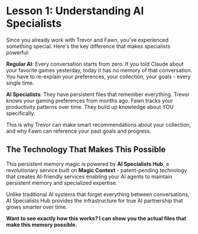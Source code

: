 # Lesson 1: Understanding AI Specialists

Since you already work with Trevor and Fawn, you've experienced something special. Here's the key difference that makes specialists powerful:

**Regular AI**: Every conversation starts from zero. If you told Claude about your favorite games yesterday, today it has no memory of that conversation. You have to re-explain your preferences, your collection, your goals - every single time.

**AI Specialists**: They have persistent files that remember everything. Trevor knows your gaming preferences from months ago. Fawn tracks your productivity patterns over time. They build up knowledge about YOU specifically.

This is why Trevor can make smart recommendations about your collection, and why Fawn can reference your past goals and progress.

## The Technology That Makes This Possible

This persistent memory magic is powered by **AI Specialists Hub**, a revolutionary service built on **Magic Context** - patent-pending technology that creates AI-friendly services enabling your AI agents to maintain persistent memory and specialized expertise.

Unlike traditional AI systems that forget everything between conversations, AI Specialists Hub provides the infrastructure for true AI partnership that grows smarter over time.

**Want to see exactly how this works? I can show you the actual files that make this memory possible.**